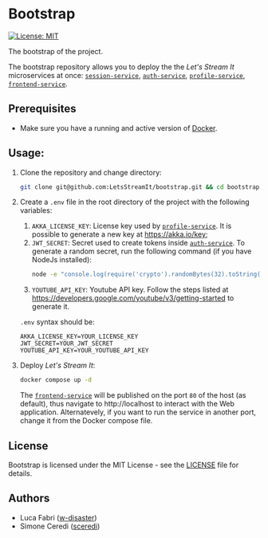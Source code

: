 # Bootstrap

[![License: MIT](https://img.shields.io/badge/License-MIT-yellow.svg)](https://opensource.org/licenses/MIT)

The bootstrap of the project.

The bootstrap repository allows you to deploy the the *Let's Stream It* microservices at once: [`session-service`](https://github.com/LetsStreamIt/session-service), [`auth-service`](https://github.com/LetsStreamIt/auth-service), [`profile-service`](https://github.com/LetsStreamIt/profile-service), [`frontend-service`](https://github.com/LetsStreamIt/frontend-service).


## Prerequisites

- Make sure you have a running and active version of [Docker](https://docs.docker.com/engine/install/).

## Usage:

1. Clone the repository and change directory:
    ```bash
    git clone git@github.com:LetsStreamIt/bootstrap.git && cd bootstrap
    ```

2. Create a `.env` file in the root directory of the project with the following variables:
    1. `AKKA_LICENSE_KEY`: License key used by [`profile-service`](https://github.com/LetsStreamIt/profile-service). It is possible to generate a new key at https://akka.io/key;
    2. `JWT_SECRET`: Secret used to create tokens inside [`auth-service`](https://github.com/LetsStreamIt/auth-service). To generate a random secret, run the following command (if you have NodeJs installed):
        ```bash
        node -e "console.log(require('crypto').randomBytes(32).toString('hex'))"
        ```
    3. `YOUTUBE_API_KEY`: Youtube API key. Follow the steps listed at https://developers.google.com/youtube/v3/getting-started to generate it.


    `.env` syntax should be:
    ```plaintext 
    AKKA_LICENSE_KEY=YOUR_LICENSE_KEY
    JWT_SECRET=YOUR_JWT_SECRET
    YOUTUBE_API_KEY=YOUR_YOUTUBE_API_KEY
    ```

4. Deploy *Let's Stream It*:
   ```bash
   docker compose up -d
   ```
   The [`frontend-service`](https://github.com/LetsStreamIt/frontend-service) will be published on the port `80` of the host (as default), thus navigate to http://localhost to interact with the Web application. Alternatevely, if you want to run the service in another port, change it from the Docker compose file.

## License

Bootstrap is licensed under the MIT License - see the [LICENSE](./LICENSE) file for details.

## Authors

- Luca Fabri ([w-disaster](https://github.com/w-disaster))
- Simone Ceredi ([sceredi](https://github.com/sceredi))
